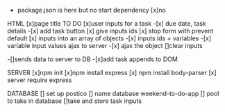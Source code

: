 - package.json is here but no start dependency
  [x]no

HTML
[x]page title TO DO
[x]user inputs for a task -[x] due date, task details -[x] add task button
[x] give inputs ids
[x] stop form with prevent default
[x] inputs into an array of objects -[x] inputs ids = variables -[x] variable input values ajax to server -[x] ajax the object
[]clear inputs

-[]sends data to server to DB -[x]add task appends to DOM

SERVER
[x]npm init
[x]npm install express
[x] npm install body-parser
[x] server require express

DATABASE
[] set up postico
[] name database weekend-to-do-app
[] pool to take in database
[]take and store task inputs
